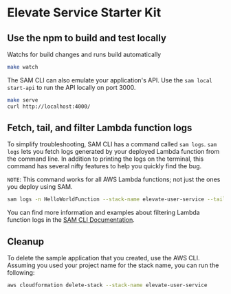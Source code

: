 # Elevate Service Starter Kit

## Use the npm to build and test locally

Watchs for build changes and runs build automatically

```bash
make watch
```

The SAM CLI can also emulate your application's API. Use the `sam local start-api` to run the API locally on port 3000.

```bash
make serve
curl http://localhost:4000/
```
## Fetch, tail, and filter Lambda function logs

To simplify troubleshooting, SAM CLI has a command called `sam logs`. `sam logs` lets you fetch logs generated by your deployed Lambda function from the command line. In addition to printing the logs on the terminal, this command has several nifty features to help you quickly find the bug.

`NOTE`: This command works for all AWS Lambda functions; not just the ones you deploy using SAM.

```bash
sam logs -n HelloWorldFunction --stack-name elevate-user-service --tail
```

You can find more information and examples about filtering Lambda function logs in the [SAM CLI Documentation](https://docs.aws.amazon.com/serverless-application-model/latest/developerguide/serverless-sam-cli-logging.html).

## Cleanup

To delete the sample application that you created, use the AWS CLI. Assuming you used your project name for the stack name, you can run the following:

```bash
aws cloudformation delete-stack --stack-name elevate-user-service
```
